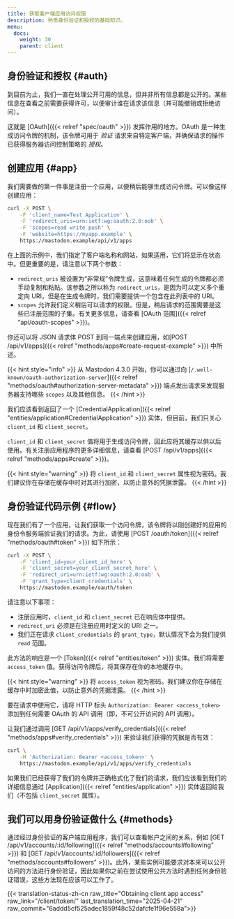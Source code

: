 ```yaml
---
title: 获取客户端应用访问权限
description: 熟悉身份验证和授权的基础知识。
menu:
  docs:
    weight: 30
    parent: client
---
```


## 身份验证和授权 {#auth}

到目前为止，我们一直在处理公开可用的信息，但并非所有信息都是公开的。某些信息在查看之前需要获得许可，以便审计谁在请求该信息（并可能撤销或拒绝访问）。

这就是 [OAuth]({{< relref "spec/oauth" >}}) 发挥作用的地方。OAuth 是一种生成访问令牌的机制，该令牌可用于 _验证_ 请求来自特定客户端，并确保请求的操作已获得服务器访问控制策略的 _授权_。

## 创建应用 {#app}

我们需要做的第一件事是注册一个应用，以便稍后能够生成访问令牌。可以像这样创建应用：

```bash
curl -X POST \
	-F 'client_name=Test Application' \
	-F 'redirect_uris=urn:ietf:wg:oauth:2.0:oob' \
	-F 'scopes=read write push' \
	-F 'website=https://myapp.example' \
	https://mastodon.example/api/v1/apps
```

在上面的示例中，我们指定了客户端名称和网站，如果适用，它们将显示在状态中。但更重要的是，请注意以下两个参数：

- `redirect_uris` 被设置为“非常规”令牌生成，这意味着任何生成的令牌都必须手动复制和粘贴。该参数之所以称为 `redirect_uris`，是因为可以定义多个重定向 URI，但是在生成令牌时，我们需要提供一个包含在此列表中的 URI。
- `scopes` 允许我们定义稍后可以请求的权限。但是，稍后请求的范围需要是这些已注册范围的子集。有关更多信息，请查看 [OAuth 范围]({{< relref "api/oauth-scopes" >}})。

你还可以将 JSON 请求体 POST 到同一端点来创建应用，如[POST /api/v1/apps]({{< relref "methods/apps#create-request-example" >}}) 中所述。

{{< hint style="info" >}}
从 Mastodon 4.3.0 开始，你可以通过向 [`/.well-known/oauth-authorization-server`]({{< relref "methods/oauth#authorization-server-metadata" >}}) 端点发出请求来发现服务器支持哪些 `scopes` 以及其他信息。
{{< /hint >}}

我们应该看到返回了一个 [CredentialApplication]({{< relref "entities/application#CredentialApplication" >}}) 实体，但目前，我们只关心 `client_id` 和 `client_secret`。

`client_id` 和 `client_secret` 值将用于生成访问令牌，因此应将其缓存以供以后使用。有关注册应用程序的更多详细信息，请查看 [POST /api/v1/apps]({{< relref "methods/apps#create" >}})。

{{< hint style="warning" >}}
将 `client_id` 和 `client_secret` 属性视为密码。我们建议你在存储在缓存中时对其进行加密，以防止意外的凭据泄露。
{{< /hint >}}

## 身份验证代码示例 {#flow}

现在我们有了一个应用，让我们获取一个访问令牌，该令牌将以刚创建好的应用的身份令服务端验证我们的请求。为此，请使用 [POST /oauth/token]({{< relref "methods/oauth#token" >}}) 如下所示：

```bash
curl -X POST \
	-F 'client_id=your_client_id_here' \
	-F 'client_secret=your_client_secret_here' \
	-F 'redirect_uri=urn:ietf:wg:oauth:2.0:oob' \
	-F 'grant_type=client_credentials' \
	https://mastodon.example/oauth/token
```

请注意以下事项：

- 注册应用时，`client_id` 和 `client_secret` 已在响应体中提供。
- `redirect_uri` 必须是在注册应用时定义的 URI 之一。
- 我们正在请求 `client_credentials` 的 `grant_type`，默认情况下会为我们提供 `read` 范围。

此方法的响应是一个 [Token]({{< relref "entities/token" >}}) 实体。我们将需要 `access_token` 值。获得访问令牌后，将其保存在你的本地缓存中。

{{< hint style="warning" >}}
将 `access_token` 视为密码。我们建议你在存储在缓存中时加密此值，以防止意外的凭据泄露。
{{< /hint >}}

要在请求中使用它，请将 HTTP 标头 `Authorization: Bearer <access_token>` 添加到任何需要 OAuth 的 API 调用（即，不可公开访问的 API 调用）。

让我们通过调用 [GET /api/v1/apps/verify_credentials]({{< relref "methods/apps#verify_credentials" >}}) 来验证我们获得的凭据是否有效：

```bash
curl \
	-H 'Authorization: Bearer <access_token>' \
	https://mastodon.example/api/v1/apps/verify_credentials
```

如果我们已经获得了我们的令牌并正确格式化了我们的请求，我们应该看到我们的详细信息通过 [Application]({{< relref "entities/application" >}}) 实体返回给我们（不包括 `client_secret` 属性）。

## 我们可以用身份验证做什么 {#methods}

通过经过身份验证的客户端应用程序，我们可以查看帐户之间的关系，例如 [GET /api/v1/accounts/:id/following]({{< relref "methods/accounts#following" >}}) 和 [GET /api/v1/accounts/:id/followers]({{< relref "methods/accounts#followers" >}})。此外，某些实例可能要求对本来可以公开访问的方法进行身份验证，因此如果你之前在尝试使用公共方法时遇到任何身份验证错误，这些方法现在应该可以工作了。

{{< translation-status-zh-cn raw_title="Obtaining client app access" raw_link="/client/token/" last_translation_time="2025-04-21" raw_commit="6addd5cf525adec1859f48c52dafcfe1f96e558a">}}
